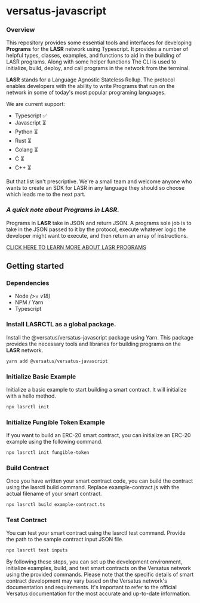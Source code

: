 # versatus-javascript
### Overview
This repository provides some essential tools and interfaces for developing 
**Programs** for the **LASR** network using Typescript.
It provides a number of helpful types, classes,
examples, and functions to aid in the building of LASR programs. 
Along with some helper functions The CLI is used to 
initialize, build, deploy, and call programs in the network from the terminal.

**LASR** stands for a Language Agnostic Stateless Rollup. The protocol
enables developers with the ability to write Programs that run on the network
in some of today's most popular programing languages. 

We are current support:
* Typescript ✅
* Javascript ⏳
* Python ⏳
* Rust ⏳
* Golang ⏳
* C ⏳
* C++ ⏳

But that list isn't prescriptive. We're a small team and welcome
anyone who wants to create an SDK for LASR in any language they should so choose
which leads me to the next part.

### _A quick note about Programs in LASR._ 
Programs in **LASR** take in JSON and return JSON. A programs sole job is to 
take in the JSON passed to it by the protocol, execute whatever logic the 
developer might want to execute, and then return an array of instructions.

[CLICK HERE TO LEARN MORE ABOUT LASR PROGRAMS
](/src/lib/programs/README.md)
## Getting started

### Dependencies
* Node _(>= v18)_
* NPM / Yarn
* Typescript



### Install LASRCTL as a global package.
Install the @versatus/versatus-javascript package using Yarn. 
This package provides the necessary tools and libraries for building 
programs on the **LASR** network.
```bash
yarn add @versatus/versatus-javascript
```

### Initialize Basic Example
Initialize a basic example to start building a smart contract. It will initialize with a hello method.
```bash
npx lasrctl init
```

### Initialize Fungible Token Example
If you want to build an ERC-20 smart contract, you can initialize an ERC-20 example using the following command.
```bash
npx lasrctl init fungible-token 
```

### Build Contract
Once you have written your smart contract code, you can build the contract using the lasrctl build command. Replace example-contract.js with the actual filename of your smart contract.
```bash
npx lasrctl build example-contract.ts
```

### Test Contract
You can test your smart contract using the lasrctl test command. Provide the path to the sample contract input JSON file.
```bash
npx lasrctl test inputs
```
By following these steps, you can set up the development environment, initialize examples, build, and test smart contracts on the Versatus network using the provided commands.
Please note that the specific details of smart contract development may vary based on the Versatus network's documentation and requirements. It's important to refer to the official Versatus documentation for the most accurate and up-to-date information.
